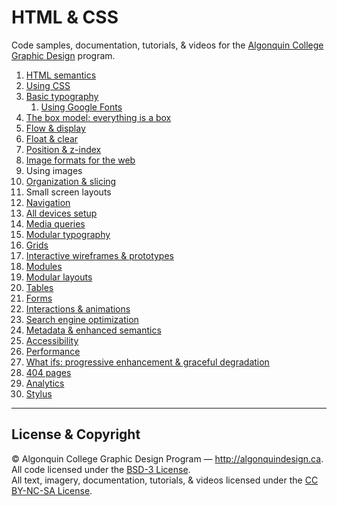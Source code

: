 # HTML & CSS

Code samples, documentation, tutorials, & videos for the [Algonquin College Graphic Design](http://algonquindesign.ca) program.

1. [HTML semantics](html-semantics)
2. [Using CSS](using-css)
3. [Basic typography](basic-typography)
	1. [Using Google Fonts](basic-typography/google-fonts)
4. [The box model: everything is a box](box-model)
5. [Flow & display](flow-display)
6. [Float & clear](float-clear)
7. [Position & z-index](position-zindex)
8. [Image formats for the web](image-formats)
9. Using images
10. [Organization & slicing](organization-slicing)
11. Small screen layouts
12. [Navigation](navigation)
13. [All devices setup](all-devices-setup)
14. [Media queries](media-queries)
15. [Modular typography](modular-typography)
16. [Grids](grids)
17. [Interactive wireframes & prototypes](interactive-wireframes-and-prototypes)
18. [Modules](modules)
19. [Modular layouts](modular-layouts)
20. [Tables](tables)
21. [Forms](forms)
22. [Interactions & animations](interactions-animations)
23. [Search engine optimization](search-engine-optimization)
24. [Metadata & enhanced semantics](metadata-enhanced-semantics)
25. [Accessibility](accessibility)
26. [Performance](performance)
27. [What ifs: progressive enhancement & graceful degradation](what-ifs)
28. [404 pages](404-pages)
29. [Analytics](analytics)
30. [Stylus](stylus)

---

## License & Copyright

© Algonquin College Graphic Design Program — <http://algonquindesign.ca>.	
All code licensed under the [BSD-3 License](LICENSE).	
All text, imagery, documentation, tutorials, & videos licensed under the [CC BY-NC-SA License](http://creativecommons.org/licenses/by-nc-sa/4.0/).
